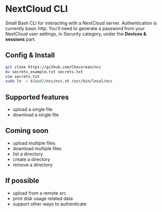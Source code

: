 # NextCloud CLI

Small Bash CLI for interacting with a NextCloud server.
Authentication is currently basic http. You'll need to generate a password from your NextCloud user settings, in Security category, under the **Devices & sessions** part.

## Config & Install

```bash
git clone https://github.com/Chocorean/ncc
mv secrets_example.txt secrets.txt
vim secrets.txt
sudo ln -s $(pwd)/ncc/ncc.sh /usr/bin/local/ncc
```

## Supported features

* upload a single file
* download a single file

## Coming soon

* upload multiple files
* download multiple files
* list a directory
* create a directory
* remove a directory

## If possible

* upload from a remote src
* print disk usage related data
* support other ways to authenticate

